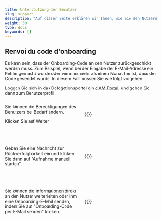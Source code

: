 ```yaml
---
title: Unterstützung der Benutzer
slug: support
description: "Auf dieser Seite erklären wir Ihnen, wie Sie den Nutzern im Bedarfsfall helfen können. Diese Aufgabe betrifft nur die Kantonsverantwortlichen (KT_Superuser)."
weight: 30
type: docs
keywords: []
---
```


## Renvoi du code d'onboarding

Es kann sein, dass der Onboarding-Code an den Nutzer zurückgeschickt werden muss. Zum Beispiel, wenn bei der Eingabe der E-Mail-Adresse ein Fehler gemacht wurde oder wenn es mehr als einen Monat her ist, dass der Code gesendet wurde. In diesem Fall müssen Sie wie folgt vorgehen: 

Loggen Sie sich in das Delegationsportal ein <a href="https://www.portal.eiam.admin.ch/portal/adminservice/app/home">eIAM Portal</a>, und gehen Sie dann zum Benutzerprofil. 

<!-- 1eme paire de colonnes -->

<div style="display: flex; justify-content: space-between; align-items: center;">

<div style="flex: 1; padding-right: 10px;">
<!-- First column content goes here -->
<p>
Sie können die Berechtigungen des Benutzers bei Bedarf ändern. 
</p>

<p>
Klicken Sie auf Weiter.
</p>
</div>

<div style="flex: 1; padding-left: 10px;">
<!-- Second column content goes here -->
{{<insertImage image="continuer_de.png" class="bord taille">}}
</div>
</div>

&nbsp;

<!-- 2eme paire de colonnes -->

<div style="display: flex; justify-content: space-between; align-items: center;">

<div style="flex: 1; padding-right: 10px;">
<!-- First column content goes here -->
<p>
Geben Sie eine Nachricht zur Rückverfolgbarkeit ein und klicken Sie dann auf "Aufnahme manuell starten". 
</p>
</div>

<div style="flex: 1; padding-left: 10px;">
<!-- Second column content goes here -->
{{<insertImage image="enreg_manu_de.png" class="bord taille">}}
</div>
</div>

&nbsp;

<!-- 3eme paire de colonnes -->

<div style="display: flex; justify-content: space-between; align-items: center;">

<div style="flex: 1; padding-right: 10px;">
<!-- First column content goes here -->
<p>
Sie können die Informationen direkt an den Nutzer weiterleiten oder ihm eine Onboarding-E-Mail senden, indem Sie auf "Onboarding-Code per E-Mail senden" klicken.
</p>
</div>

<div style="flex: 1; padding-left: 10px;">
<!-- Second column content goes here -->
{{<insertImage image="onboarding_de.png" class="bord taille">}}
</div>
</div>

&nbsp;